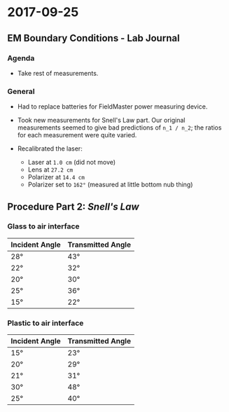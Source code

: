 # 2017-09-25

## EM Boundary Conditions - Lab Journal

### Agenda

- Take rest of measurements.

### General

- Had to replace batteries for FieldMaster power measuring device.

- Took new measurements for Snell's Law part. Our original measurements seemed to give bad predictions of `n_1 / n_2`; the ratios for each measurement were quite varied.

- Recalibrated the laser:

  - Laser at `1.0 cm` (did not move)
  - Lens at `27.2 cm`
  - Polarizer at `14.4 cm`
  - Polarizer set to `162°` (measured at little bottom nub thing)

## Procedure Part 2: _Snell's Law_

### Glass to air interface

Incident Angle | Transmitted Angle
-------------- | -----------------
28°            | 43°
22°            | 32°
20°            | 30°
25°            | 36°
15°            | 22°

### Plastic to air interface

Incident Angle | Transmitted Angle
-------------- | -----------------
15°            | 23°
20°            | 29°
21°            | 31°
30°            | 48°
25°            | 40°
